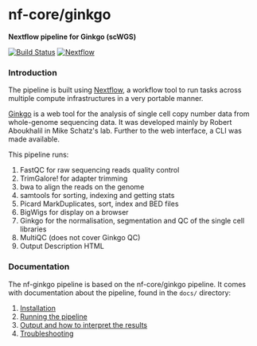 # nf-core/ginkgo
**Nextflow pipeline for Ginkgo (scWGS)**

[![Build Status](https://travis-ci.org/nf-core/ginkgo.svg?branch=master)](https://travis-ci.org/nf-core/ginkgo)
[![Nextflow](https://img.shields.io/badge/nextflow-%E2%89%A50.32.0-brightgreen.svg)](https://www.nextflow.io/)


### Introduction
The pipeline is built using [Nextflow](https://www.nextflow.io), a workflow tool to run tasks across multiple compute infrastructures in a very portable manner.

[Ginkgo](http://qb.cshl.edu/ginkgo) is a web tool for the analysis of single cell copy number data from whole-genome sequencing data. It was developed mainly by Robert Aboukhalil in Mike Schatz's lab. Further to the web interface, a CLI was made available.

This pipeline runs:
1. FastQC for raw sequencing reads quality control
2. TrimGalore! for adapter trimming
3. bwa to align the reads on the genome
4. samtools for sorting, indexing and getting stats
5. Picard MarkDuplicates, sort, index and BED files
6. BigWigs for display on a browser
7. Ginkgo for the normalisation, segmentation and QC of the single cell libraries
8. MultiQC (does not cover Ginkgo QC)
9. Output Description HTML

### Documentation
The nf-ginkgo pipeline is based on the nf-core/ginkgo pipeline. It comes with documentation about the pipeline, found in the `docs/` directory:

1. [Installation](docs/installation.md)
2. [Running the pipeline](docs/usage.md)
3. [Output and how to interpret the results](docs/output.md)
4. [Troubleshooting](docs/troubleshooting.md)
